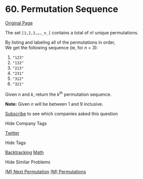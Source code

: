 # 60. Permutation Sequence

[Original Page](https://leetcode.com/problems/permutation-sequence/)

The set `[1,2,3,…,_n_]` contains a total of _n_! unique permutations.

By listing and labeling all of the permutations in order,  
We get the following sequence (ie, for _n_ = 3):

1.  `"123"`
2.  `"132"`
3.  `"213"`
4.  `"231"`
5.  `"312"`
6.  `"321"`

Given _n_ and _k_, return the _k_<sup>th</sup> permutation sequence.

**Note:** Given _n_ will be between 1 and 9 inclusive.

<div>

[Subscribe](/subscribe/) to see which companies asked this question

</div>

<div>

<div id="company_tags" class="btn btn-xs btn-warning">Hide Company Tags</div>

<span class="hidebutton" style="display: inline;">[Twitter](/company/twitter/)</span></div>

<div>

<div id="tags" class="btn btn-xs btn-warning">Hide Tags</div>

<span class="hidebutton" style="display: inline;">[Backtracking](/tag/backtracking/) [Math](/tag/math/)</span></div>

<div>

<div id="similar" class="btn btn-xs btn-warning">Hide Similar Problems</div>

<span class="hidebutton" style="display: inline;">[(M) Next Permutation](/problems/next-permutation/) [(M) Permutations](/problems/permutations/)</span></div>